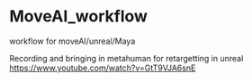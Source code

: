 # MoveAI_workflow
workflow for moveAI/unreal/Maya

Recording and bringing in metahuman for retargetting in unreal
https://www.youtube.com/watch?v=GtT9VJA6snE

